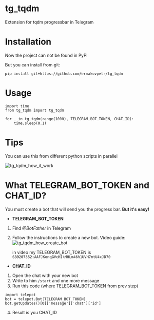 # tg_tqdm
Extension for tqdm progressbar in Telegram

# Installation
Now the project can not be found in PyPI

But you can install from git:

```
pip install git+https://github.com/ermakovpetr/tg_tqdm
```

# Usage
```
import time
from tg_tqdm import tg_tqdm

for _ in tg_tqdm(range(1000), TELEGRAM_BOT_TOKEN, CHAT_ID):
    time.sleep(0.1)
```

# Tips

You can use this from different python scripts in parallel

![tg_tqdm_how_it_work](https://github.com/ermakovpetr/tg_tqdm/blob/master/tg_tqdm_how_it_work.gif?raw=true)

# What TELEGRAM_BOT_TOKEN and CHAT_ID?

You must create a bot that will send you the progress bar. **But it's easy!**

- **TELEGRAM_BOT_TOKEN**
1) Find *@BotFather* in Telegram
2) Follow the instructions to create a new bot.
Video guide:
![tg_tqdm_how_create_bot](https://github.com/ermakovpetr/tg_tqdm/blob/master/tg_tqdm_how_create_bot.gif?raw=true)

    in video my TELEGRAM_BOT_TOKEN is `639207352:AAFJKonqGVcHIkMHLm46h1UVH7mtU4xJD70`

- **CHAT_ID**
1) Open the chat with your new bot
2) Write to him `/start` and one more message
3) Run this code (where TELEGRAM_BOT_TOKEN from prev step)
```
import telepot
bot = telepot.Bot(TELEGRAM_BOT_TOKEN)
bot.getUpdates()[0]['message']['chat']['id']
```
4) Result is you CHAT_ID
